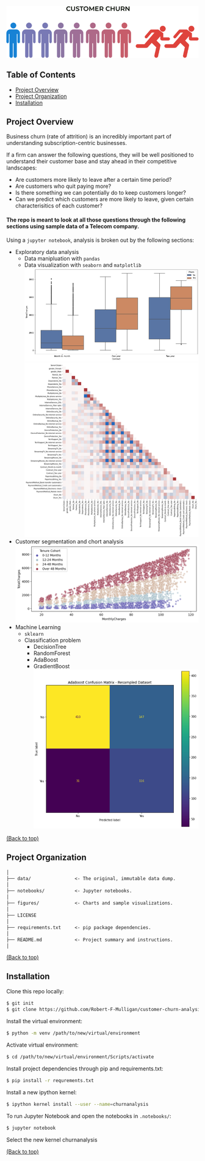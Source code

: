 ![Banner](./figures/churn.png)

## Table of Contents

- [Project Overview](#project-overview)
- [Project Organization](#project-organization)
- [Installation](#installation)
   

## Project Overview
Business churn (rate of attrition) is an incredibly important part of understanding subscription-centric businesses. 

If a firm can answer the following questions, they will be well positioned to understand their customer base and stay ahead in their competitive landscapes:
- Are customers more likely to leave after a certain time period? 
- Are customers who quit paying more?
- Is there something we can potentially do to keep customers longer?
- Can we predict which customers are more likely to leave, given certain characterisitics of each customer?

#### The repo is meant to look at all those questions through the following sections using sample data of a Telecom company.

Using a `jupyter notebook`, analysis is broken out by the following sections:
- Exploratory data analysis
    - Data manipluation with `pandas`
    - Data visualization with `seaborn` and `matplotlib` 
    ![boxplot](./figures/box.png)
    ![correlationmatrix](./figures/corr.png)
- Customer segmentation and chort analysis
    ![Segmentation](./figures/segmentation.png)
- Machine Learning
    - `sklearn`
    - Classification problem
        - DecisionTree
        - RandomForest
        - AdaBoost
        - GradientBoost
      ![confusionmatrix](./figures/confusionmatrix.png)


[(Back to top)](#table-of-contents)


## Project Organization


    │
    ├── data/                <- The original, immutable data dump. 
    │
    ├── notebooks/           <- Jupyter notebooks. 
    │
    ├── figures/             <- Charts and sample visualizations.
    │
    ├── LICENSE
    │
    ├── requirements.txt     <- pip package dependencies.   
    │
    ├── README.md            <- Project summary and instructions.
    │



[(Back to top)](#table-of-contents)

## Installation

Clone this repo locally:

```sh
$ git init
$ git clone https://github.com/Robert-F-Mulligan/customer-churn-analysis.git
```

Install the virtual environment:

```sh
$ python -m venv /path/to/new/virtual/environment
```
Activate virtual environment:
```sh
$ cd /path/to/new/virtual/environment/Scripts/activate 
```


Install project dependencies through pip and requirements.txt:

```sh
$ pip install -r requrements.txt
```

Install a new ipython kernel:

```sh
$ ipython kernel install --user --name=churnanalysis
```

To run Jupyter Notebook and open the notebooks in `.notebooks/`:

```sh
$ jupyter notebook
```
Select the new kernel churnanalysis

[(Back to top)](#table-of-contents)
